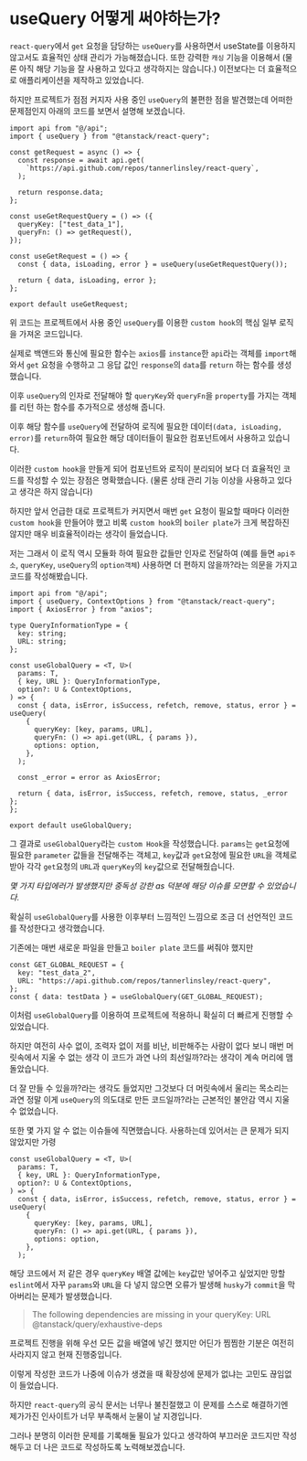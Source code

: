 # useQuery 어떻게 써야하는가?

`react-query`에서 `get` 요청을 담당하는 `useQuery`를 사용하면서 useState를 이용하지 않고서도 효율적인 상태 관리가 가능해졌습니다. 또한 강력한 `캐싱` 기능을 이용해서 (물론 아직 해당 기능을 잘 사용하고 있다고 생각하지는 않습니다.) 이전보다는 더 효율적으로 애플리케이션을 제작하고 있었습니다.

하지만 프로젝트가 점점 커지자 사용 중인 `useQuery`의 불편한 점을 발견했는데 어떠한 문제점인지 아래의 코드를 보면서 설명해 보겠습니다.

```tsx
import api from "@/api";
import { useQuery } from "@tanstack/react-query";

const getRequest = async () => {
  const response = await api.get(
    `https://api.github.com/repos/tannerlinsley/react-query`,
  );

  return response.data;
};

const useGetRequestQuery = () => ({
  queryKey: ["test_data_1"],
  queryFn: () => getRequest(),
});

const useGetRequest = () => {
  const { data, isLoading, error } = useQuery(useGetRequestQuery());

  return { data, isLoading, error };
};

export default useGetRequest;
```

위 코드는 프로젝트에서 사용 중인 `useQuery`를 이용한 `custom hook`의 핵심 일부 로직을 가져온 코드입니다.

실제로 백앤드와 통신에 필요한 함수는 `axios`를 `instance`한 `api`라는 객체를 `import`해와서 `get` 요청을 수행하고 그 응답 값인 `response`의 `data`를 `return` 하는 함수를 생성했습니다.

이후 `useQuery`의 인자로 전달해야 할 `queryKey`와 `queryFn`을 `property`를 가지는 객체를 리턴 하는 함수를 추가적으로 생성해 줍니다.

이후 해당 함수를 `useQuery`에 전달하여 로직에 필요한 데이터`(data, isLoading, error)`를 `return`하여 필요한 해당 데이터들이 필요한 컴포넌트에서 사용하고 있습니다.

이러한 `custom hook`을 만들게 되어 컴포넌트와 로직이 분리되어 보다 더 효율적인 코드를 작성할 수 있는 장점은 명확했습니다. (물론 상태 관리 기능 이상을 사용하고 있다고 생각은 하지 않습니다)

하지만 앞서 언급한 대로 프로젝트가 커지면서 매번 `get` 요청이 필요할 때마다 이러한 `custom hook`을 만들어야 했고 비록 `custom hook`의 `boiler plate`가 크게 복잡하진 않지만 매우 비효율적이라는 생각이 들었습니다.

저는 그래서 이 로직 역시 모듈화 하여 필요한 값들만 인자로 전달하여 (예를 들면 `api주소`, `queryKey`, `useQuery`의 `option객체`) 사용하면 더 편하지 않을까?라는 의문을 가지고 코드를 작성해봤습니다.

```tsx
import api from "@/api";
import { useQuery, ContextOptions } from "@tanstack/react-query";
import { AxiosError } from "axios";

type QueryInformationType = {
  key: string;
  URL: string;
};

const useGlobalQuery = <T, U>(
  params: T,
  { key, URL }: QueryInformationType,
  option?: U & ContextOptions,
) => {
  const { data, isError, isSuccess, refetch, remove, status, error } = useQuery(
    {
      queryKey: [key, params, URL],
      queryFn: () => api.get(URL, { params }),
      options: option,
    },
  );

  const _error = error as AxiosError;

  return { data, isError, isSuccess, refetch, remove, status, _error };
};

export default useGlobalQuery;
```

그 결과로 `useGlobalQuery`라는 `custom Hook`을 작성했습니다. `params`는 `get`요청에 필요한 `parameter` 값들을 전달해주는 객체고, `key`값과 `get`요청에 필요한 `URL`을 객체로 받아 각각 `get`요청의 `URL`과 `queryKey`의 `key`값으로 전달해줬습니다.

_몇 가지 타입에러가 발생했지만 중독성 강한 as 덕분에 해당 이슈를 모면할 수 있었습니다._

확실히 `useGlobalQuery`를 사용한 이후부터 느낌적인 느낌으로 조금 더 선언적인 코드를 작성한다고 생각했습니다.

기존에는 매번 새로운 파일을 만들고 `boiler plate` 코드를 써줘야 했지만

```tsx
const GET_GLOBAL_REQUEST = {
  key: "test_data_2",
  URL: "https://api.github.com/repos/tannerlinsley/react-query",
};
const { data: testData } = useGlobalQuery(GET_GLOBAL_REQUEST);
```

이처럼 `useGlobalQuery`를 이용하여 프로젝트에 적용하니 확실히 더 빠르게 진행할 수 있었습니다.

하지만 여전히 사수 없이, 조력자 없이 저를 비난, 비판해주는 사람이 없다 보니 매번 머릿속에서 지울 수 없는 생각 이 코드가 과연 나의 최선일까?라는 생각이 계속 머리에 맴돌았습니다.

더 잘 만들 수 있을까?라는 생각도 들었지만 그것보다 더 머릿속에서 울리는 목소리는 과연 정말 이게 `useQuery`의 의도대로 만든 코드일까?라는 근본적인 불안감 역시 지울 수 없었습니다.

또한 몇 가지 알 수 없는 이슈들에 직면했습니다. 사용하는데 있어서는 큰 문제가 되지 않았지만 가령

```tsx
const useGlobalQuery = <T, U>(
  params: T,
  { key, URL }: QueryInformationType,
  option?: U & ContextOptions,
) => {
  const { data, isError, isSuccess, refetch, remove, status, error } = useQuery(
    {
      queryKey: [key, params, URL],
      queryFn: () => api.get(URL, { params }),
      options: option,
    },
  );
```

해당 코드에서 저 같은 경우 `queryKey` 배열 값에는 `key`값만 넣어주고 싶었지만 망할 `eslint`에서 자꾸 `params`와 `URL`을 다 넣지 않으면 오류가 발생해 `husky`가 `commit`을 막아버리는 문제가 발생했습니다.

> The following dependencies are missing in your queryKey: URL @tanstack/query/exhaustive-deps

프로젝트 진행을 위해 우선 모든 값을 배열에 넣긴 했지만 어딘가 찜찜한 기분은 여전히 사라지지 않고 현재 진행중입니다.

이렇게 작성한 코드가 나중에 이슈가 생겼을 때 확장성에 문제가 없냐는 고민도 끊임없이 들었습니다.

하지만 `react-query`의 공식 문서는 너무나 불친절했고 이 문제를 스스로 해결하기엔 제가가진 인사이트가 너무 부족해서 눈물이 날 지경입니다.

그러나 분명히 이러한 문제를 기록해둘 필요가 있다고 생각하여 부끄러운 코드지만 작성해두고 더 나은 코드로 작성하도록 노력해보겠습니다.
